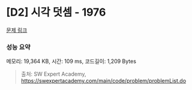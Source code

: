 # [D2] 시각 덧셈 - 1976 

[문제 링크](https://swexpertacademy.com/main/code/problem/problemDetail.do?contestProbId=AV5PttaaAZIDFAUq) 

### 성능 요약

메모리: 19,364 KB, 시간: 109 ms, 코드길이: 1,209 Bytes



> 출처: SW Expert Academy, https://swexpertacademy.com/main/code/problem/problemList.do